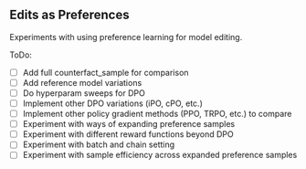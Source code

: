## Edits as Preferences ##

Experiments with using preference learning for model editing.

ToDo:
- [ ] Add full counterfact_sample for comparison
- [ ] Add reference model variations
- [ ] Do hyperparam sweeps for DPO
- [ ] Implement other DPO variations (iPO, cPO, etc.)
- [ ] Implement other policy gradient methods (PPO, TRPO, etc.) to compare
- [ ] Experiment with ways of expanding preference samples
- [ ] Experiment with different reward functions beyond DPO 
- [ ] Experiment with batch and chain setting 
- [ ] Experiment with sample efficiency across expanded preference samples 
